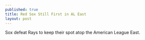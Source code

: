 ```yaml
---
published: true
title: Red Sox Still First in AL East
layout: post
---
```


Sox defeat Rays to keep their spot atop the American League East.

